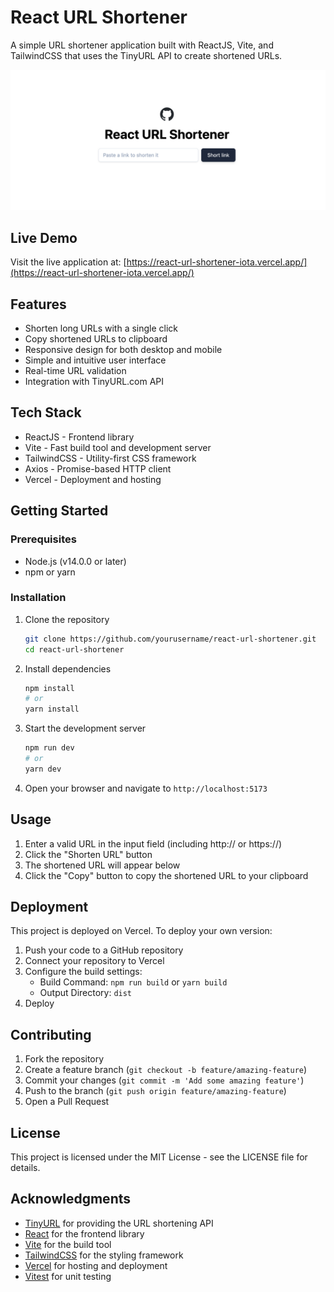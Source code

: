 # React URL Shortener

A simple URL shortener application built with ReactJS, Vite, and TailwindCSS that uses the TinyURL API to create shortened URLs.

![React URL Shortener](https://github.com/jalalmanafi/react-url-shortener/blob/master/src/assets/images/screenshot.png)

## Live Demo

Visit the live application at: [https://react-url-shortener-iota.vercel.app/](https://react-url-shortener-iota.vercel.app/)

## Features

- Shorten long URLs with a single click
- Copy shortened URLs to clipboard
- Responsive design for both desktop and mobile
- Simple and intuitive user interface
- Real-time URL validation
- Integration with TinyURL.com API

## Tech Stack

- ReactJS - Frontend library
- Vite - Fast build tool and development server
- TailwindCSS - Utility-first CSS framework
- Axios - Promise-based HTTP client
- Vercel - Deployment and hosting

## Getting Started

### Prerequisites

- Node.js (v14.0.0 or later)
- npm or yarn

### Installation

1. Clone the repository
   ```bash
   git clone https://github.com/yourusername/react-url-shortener.git
   cd react-url-shortener
   ```

2. Install dependencies
   ```bash
   npm install
   # or
   yarn install
   ```

3. Start the development server
   ```bash
   npm run dev
   # or
   yarn dev
   ```

4. Open your browser and navigate to `http://localhost:5173`

## Usage

1. Enter a valid URL in the input field (including http:// or https://)
2. Click the "Shorten URL" button
3. The shortened URL will appear below
4. Click the "Copy" button to copy the shortened URL to your clipboard



## Deployment

This project is deployed on Vercel. To deploy your own version:

1. Push your code to a GitHub repository
2. Connect your repository to Vercel
3. Configure the build settings:
   - Build Command: `npm run build` or `yarn build`
   - Output Directory: `dist`
4. Deploy





## Contributing

1. Fork the repository
2. Create a feature branch (`git checkout -b feature/amazing-feature`)
3. Commit your changes (`git commit -m 'Add some amazing feature'`)
4. Push to the branch (`git push origin feature/amazing-feature`)
5. Open a Pull Request

## License

This project is licensed under the MIT License - see the LICENSE file for details.

## Acknowledgments

- [TinyURL](https://tinyurl.com/) for providing the URL shortening API
- [React](https://reactjs.org/) for the frontend library
- [Vite](https://vitejs.dev/) for the build tool
- [TailwindCSS](https://tailwindcss.com/) for the styling framework
- [Vercel](https://vercel.com/) for hosting and deployment
- [Vitest](https://vitest.dev/) for unit testing